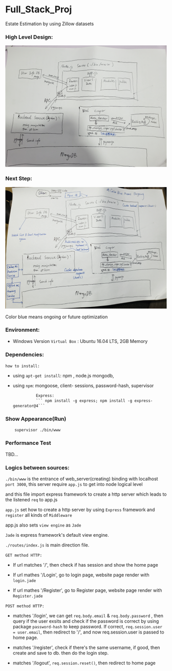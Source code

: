 # Full_Stack_Proj

Estate Estimation by using Zillow datasets

### High Level Design:

![image](./简单架构.jpg)


### Next Step:

![image](./next_step.jpg)

Color blue means ongoing or future optimization

### Environment:

- Windows Version `Virtual Box` : Ubuntu 16.04 LTS, 2GB Memory


### Dependencies: 

`how to install:`

- using `apt-get install`: npm , node.js mongodb, 

- using `npm`:  mongoose, client- sessions, password-hash, supervisor

				Express: 
				``` npm install -g express; npm install -g express-generator@4```

### Show Appearance(Run)

```
	supervisor ./bin/www 

```

### Performance Test

TBD...


### Logics between sources:

`./bin/www` is the entrance of web_server(creating) binding with localhost `port 3000`, this server require `app.js` to get into node logical level

and this file import express framework to create a http server which leads to the listened  `req` to app.js


`app.js` set how to create a http server by using `Express` framework and `register` all kinds of `Middleware`

app.js also sets `view engine` as `Jade`

`Jade` is express framework's default view engine.


`./routes/index.js` is main direction file. 

`GET method HTTP: `

-  If url matches '/', then check if has session and show the home page

-  If url mathes '/Login', go to login page, website page render with `login.jade`

-  If url mathes '/Register', go to Register page, website page render with `Register.jade`

`POST method HTTP:`

- matches '/login', we can get `req.body.email` & `req.body.password` , then query if the user exsits and check if the password is correct by using package `password-hash` to keep password. If correct, `req.session.user = user.email`, then redirect to '/', and now req.session.user is passed to home page.

- matches '/register', check if there's the same username, if good, then create and save to db. then do the login step.

- matches '/logout', `req.session.reset()`, then redirect to home page
